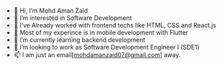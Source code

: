 - 👋 Hi, I’m Mohd Aman Zaid
- 👀 I’m interested in Software Development
- 👋 I've Already worked with frontend techs like HTML, CSS and React.js
- 👀 Most of my experince is in mobile development with Flutter
- 🌱 I’m currently learning backend development
- 💞️ I’m looking to work as Software Development Engineer I (SDE1)
- 📫 I am just an email[mohdamanzaid07@gmail.com] away.
